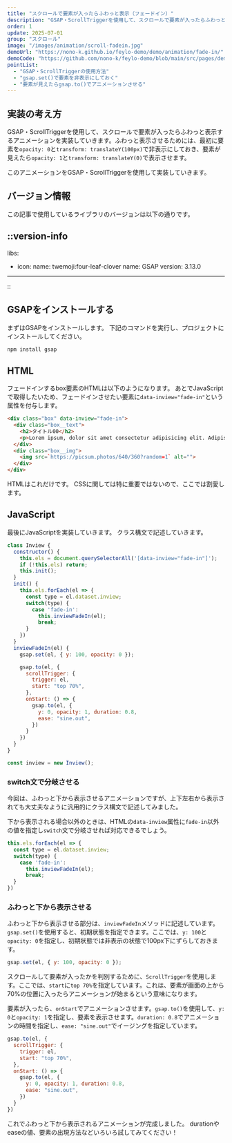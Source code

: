 ```yaml
---
title: "スクロールで要素が入ったらふわっと表示（フェードイン）"
description: "GSAP・ScrollTriggerを使用して、スクロールで要素が入ったらふわっと表示するアニメーションの実装方法を解説します。"
order: 1
update: 2025-07-01
group: "スクロール"
image: "/images/animation/scroll-fadein.jpg"
demoUrl: "https://nono-k.github.io/feylo-demo/demo/animation/fade-in/"
demoCode: "https://github.com/nono-k/feylo-demo/blob/main/src/pages/demo/animation/fade-in.astro"
pointList:
  - "GSAP・ScrollTriggerの使用方法"
  - "gsap.set()で要素を非表示にしておく"
  - "要素が見えたらgsap.to()でアニメーションさせる"
---
```


## 実装の考え方

GSAP・ScrollTriggerを使用して、スクロールで要素が入ったらふわっと表示するアニメーションを実装していきます。ふわっと表示させるためには、最初に要素を`opacity: 0`と`transform: translateY(100px)`で非表示にしておき、要素が見えたら`opacity: 1`と`transform: translateY(0)`で表示させます。

このアニメーションをGSAP・ScrollTriggerを使用して実装していきます。

## バージョン情報

この記事で使用しているライブラリのバージョンは以下の通りです。

::version-info
---
libs:
  - icon: 
      name: twemoji:four-leaf-clover
    name: GSAP
    version: 3.13.0
---
::

## GSAPをインストールする

まずはGSAPをインストールします。
下記のコマンドを実行し、プロジェクトにインストールしてください。

```bash
npm install gsap
```

## HTML

フェードインするbox要素のHTMLは以下のようになります。
あとでJavaScriptで取得したいため、フェードインさせたい要素に`data-inview="fade-in"`という属性を付与します。

```html [HTML]
<div class="box" data-inview="fade-in">
  <div class="box__text">
    <h2>タイトル00</h2>
    <p>Lorem ipsum, dolor sit amet consectetur adipisicing elit. Adipisci possimus dolor pariatur rerum! Hic consequatur laboriosam accusantium consequuntur magni impedit reprehenderit exercitationem iste est, mollitia nesciunt blanditiis quas perspiciatis ea.</p>
  </div>
  <div class="box__img">
    <img src=`https://picsum.photos/640/360?random=1` alt="">
  </div>
</div>
```

HTMLはこれだけです。
CSSに関しては特に重要ではないので、ここでは割愛します。

## JavaScript

最後にJavaScriptを実装していきます。
クラス構文で記述していきます。

```js [JavaScript]
class Inview {
  constructor() {
    this.els = document.querySelectorAll('[data-inview="fade-in"]');
    if (!this.els) return;
    this.init();
  }
  init() {
    this.els.forEach(el => {
      const type = el.dataset.inview;
      switch(type) {
        case 'fade-in':
          this.inviewFadeIn(el);
          break;
      }
    })
  }
  inviewFadeIn(el) {
    gsap.set(el, { y: 100, opacity: 0 });

    gsap.to(el, {
      scrollTrigger: {
        trigger: el,
        start: "top 70%",
      },
      onStart: () => {
        gsap.to(el, {
          y: 0, opacity: 1, duration: 0.8,
          ease: "sine.out",
        })
      }
    })
  }
}

const inview = new Inview();
```

### switch文で分岐させる

今回は、ふわっと下から表示させるアニメーションですが、上下左右から表示されても大丈夫なように汎用的にクラス構文で記述してみました。

下から表示される場合以外のときは、HTMLの`data-inview`属性に`fade-in`以外の値を指定し`switch`文で分岐させれば対応できるでしょう。

```js [JavaScript]
this.els.forEach(el => {
  const type = el.dataset.inview;
  switch(type) {
    case 'fade-in':
      this.inviewFadeIn(el);
      break;
  }
})
```

### ふわっと下から表示させる

ふわっと下から表示させる部分は、`inviewFadeIn`メソッドに記述しています。`gsap.set()`を使用すると、初期状態を指定できます。ここでは、`y: 100`と`opacity: 0`を指定し、初期状態では非表示の状態で100px下にずらしておきます。

```js [JavaScript]
gsap.set(el, { y: 100, opacity: 0 });
```

スクロールして要素が入ったかを判別するために、`ScrollTrigger`を使用します。ここでは、`start`に`top 70%`を指定しています。これは、要素が画面の上から70%の位置に入ったらアニメーションが始まるという意味になります。

要素が入ったら、`onStart`でアニメーションさせます。`gsap.to()`を使用して、`y: 0`と`opacity: 1`を指定し、要素を表示させます。`duration: 0.8`でアニメーションの時間を指定し、`ease: "sine.out"`でイージングを指定しています。

```js [JavaScript]
gsap.to(el, {
  scrollTrigger: {
    trigger: el,
    start: "top 70%",
  },
  onStart: () => {
    gsap.to(el, {
      y: 0, opacity: 1, duration: 0.8,
      ease: "sine.out",
    })
  }
})
```
これでふわっと下から表示されるアニメーションが完成しました。
durationやeaseの値、要素の出現方法などいろいろ試してみてください！